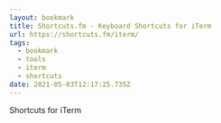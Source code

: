 ```yaml
---
layout: bookmark
title: Shortcuts.fm - Keyboard Shortcuts for iTerm
url: https://shortcuts.fm/iterm/
tags:
  - bookmark
  - tools
  - iterm
  - shortcuts
date: 2021-05-03T12:17:25.735Z
---
```

Shortcuts for iTerm 
